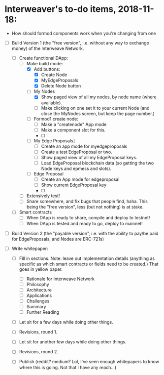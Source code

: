 # Interweaver's to-do items, 2018-11-18:

- How should formod components work when you're changing from one

- [ ] Build Version 1 (the "free version", i.e. without any way to exchange money) of the Interweave Network.
  - [ ] Create functional DApp:
    - [ ] Make build mode:
      - [X] Add buttons:
        - [X] Create Node
        - [X] MyEdgeProposals
        - [X] Delete Node button
      - [ ] My Nodes
        - [X] Show paged view of all my nodes, by node name (where available).
        - [ ] Make clicking on one set it to your current Node (and close the MyNodes screen, but keep the page number.)
      - [ ] Formod1 create node:
        - [ ] Make a "createnode" App mode
        - [ ] Make a component slot for this.
        - [ ]
      - [ ] My Edge Proposals]
        - [ ] Create an app mode for myedgeproposals
        - [ ] Create a test EdgeProposal or two.
        - [ ] Show paged view of all my EdgeProposal keys.
        - [ ] Load EdgeProposal blockchain data (so getting the two Node keys and epmess and slots).
      - [ ] Edge Proposal
        - [ ] Create an App mode for edgeproposal
        - [ ] Show current EdgeProposal key
        - [ ]
    - [ ] Extensively test!
    - [ ] Share somewhere, and fix bugs that people find, haha. This being the "free version", less (but not nothing) is at stake.
  - [ ] Smart contracts
    - [ ] When DApp is ready to share, compile and deploy to testnet!
    - [ ] When DApp is tested and ready to go, deploy to mainnet!
    
- [ ] Build Version 2 (the "payable version", i.e. with the ability to pay/be paid for EdgeProposals, and Nodes are ERC-721s)

- [ ] Write whitepaper:
    - [ ] Fill in sections. Note: leave out implementation details (anything as specific as which smart contracts or fields need to be created.) That goes in yellow paper.
      - [ ] Rationale for Interweave Network
      - [ ] Philosophy
      - [ ] Architecture
      - [ ] Applications
      - [ ] Challenges
      - [ ] Summary
      - [ ] Further Reading
    - [ ] Let sit for a few days while doing other things.
    - [ ] Revisions, round 1.
    - [ ] Let sit for another few days while doing other things.
    - [ ] Revisions, round 2.
    - [ ] Publish (reddit? medium? Lol, I've seen enough whitepapers to know where this is going. Not that I have any reach...)
 



 
